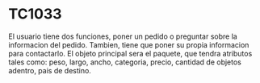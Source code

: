 # TC1033
El usuario tiene dos funciones, poner un pedido o preguntar sobre la informacion del pedido. Tambien, tiene que poner su propia informacion para contactarlo. El objeto principal sera el paquete, que tendra atributos tales como: peso, largo, ancho, categoria, precio, cantidad de objetos adentro, pais de destino. 
